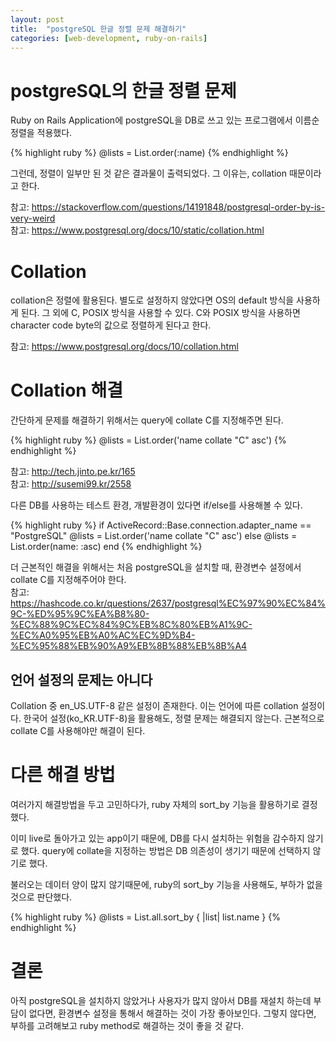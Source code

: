 ```yaml
---
layout: post
title:  "postgreSQL 한글 정렬 문제 해결하기"
categories: [web-development, ruby-on-rails]
---
```


# postgreSQL의 한글 정렬 문제
Ruby on Rails Application에 postgreSQL을 DB로 쓰고 있는 프로그램에서 이름순 정렬을 적용했다.

{% highlight ruby %}
@lists = List.order(:name)
{% endhighlight %}

그런데, 정렬이 일부만 된 것 같은 결과물이 출력되었다.
그 이유는, collation 때문이라고 한다.

참고: <https://stackoverflow.com/questions/14191848/postgresql-order-by-is-very-weird><br />
참고: <https://www.postgresql.org/docs/10/static/collation.html>

# Collation
collation은 정렬에 활용된다.
별도로 설정하지 않았다면 OS의 default 방식을 사용하게 된다.
그 외에 C, POSIX 방식을 사용할 수 있다.
C와 POSIX 방식을 사용하면 character code byte의 값으로 정렬하게 된다고 한다.

참고: <https://www.postgresql.org/docs/10/collation.html>

# Collation 해결
간단하게 문제를 해결하기 위해서는 query에 collate C를 지정해주면 된다.

{% highlight ruby %}
@lists = List.order('name collate "C" asc')
{% endhighlight %}

참고: <http://tech.jinto.pe.kr/165><br />
참고: <http://susemi99.kr/2558><br />

다른 DB를 사용하는 테스트 환경, 개발환경이 있다면 if/else를 사용해볼 수 있다.

{% highlight ruby %}
if ActiveRecord::Base.connection.adapter_name == "PostgreSQL"
  @lists = List.order('name collate "C" asc')
else
  @lists = List.order(name: :asc)
end
{% endhighlight %}

더 근본적인 해결을 위해서는 처음 postgreSQL을 설치할 때, 환경변수 설정에서 collate C를 지정해주어야 한다.<br />
참고: <https://hashcode.co.kr/questions/2637/postgresql%EC%97%90%EC%84%9C-%ED%95%9C%EA%B8%80-%EC%88%9C%EC%84%9C%EB%8C%80%EB%A1%9C-%EC%A0%95%EB%A0%AC%EC%9D%B4-%EC%95%88%EB%90%A9%EB%8B%88%EB%8B%A4>

## 언어 설정의 문제는 아니다
Collation 중 en_US.UTF-8 같은 설정이 존재한다.
이는 언어에 따른 collation 설정이다.
한국어 설정(ko_KR.UTF-8)을 활용해도, 정렬 문제는 해결되지 않는다.
근본적으로 collate C를 사용해야만 해결이 된다.

# 다른 해결 방법
여러가지 해결방법을 두고 고민하다가, ruby 자체의 sort_by 기능을 활용하기로 결정했다.

이미 live로 돌아가고 있는 app이기 때문에, DB를 다시 설치하는 위험을 감수하지 않기로 했다.
query에 collate을 지정하는 방법은 DB 의존성이 생기기 때문에 선택하지 않기로 했다.

불러오는 데이터 양이 많지 않기때문에, ruby의 sort_by 기능을 사용해도, 부하가 없을 것으로 판단했다.

{% highlight ruby %}
@lists = List.all.sort_by { |list| list.name }
{% endhighlight %}

# 결론
아직 postgreSQL을 설치하지 않았거나 사용자가 많지 않아서 DB를 재설치 하는데 부담이 없다면, 환경변수 설정을 통해서 해결하는 것이 가장 좋아보인다.
그렇지 않다면, 부하를 고려해보고 ruby method로 해결하는 것이 좋을 것 같다.